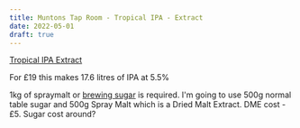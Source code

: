 ```yaml
---
title: Muntons Tap Room - Tropical IPA - Extract 
date: 2022-05-01
draft: true 
---
```


[Tropical IPA Extract](https://www.themaltmiller.co.uk/product/muntons-tap-room-tropical-ipa-1-5kg/)

For £19 this makes 17.6 litres of IPA at 5.5%

1kg of spraymalt or [brewing sugar](https://www.home-brew-online.com/brewing-sugar-1kg/) is required. I'm going to use 500g normal table sugar and 500g Spray Malt which is a Dried Malt Extract. DME cost - £5. Sugar cost around?



